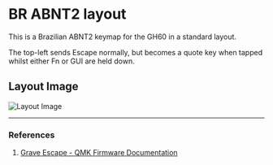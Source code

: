 # BR ABNT2 layout

This is a Brazilian ABNT2 keymap for the GH60 in a standard layout.

The top-left sends Escape normally, but becomes a quote key when
tapped whilst either Fn or GUI are held down.

## Layout Image

![Layout Image](http://s2.glbimg.com/hlQMZ_E87B3DB_96rVuO_pY2Yy8=/695x0/s.glbimg.com/po/tt2/f/original/2016/06/21/900px-kb_portuguese_brazilsvg_.png)

----
### References

1. [Grave Escape - QMK Firmware Documentation](https://docs.qmk.fm/#/feature_grave_esc)
